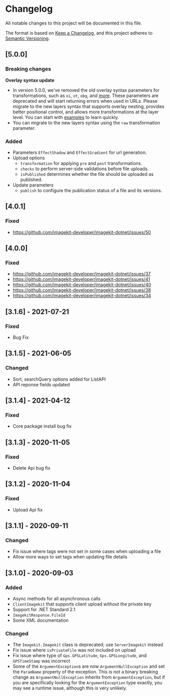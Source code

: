 # Changelog
All notable changes to this project will be documented in this file.

The format is based on [Keep a Changelog](https://keepachangelog.com/en/1.0.0/),
and this project adheres to [Semantic Versioning](https://semver.org/spec/v2.0.0.html).

## [5.0.0]

### Breaking changes

**Overlay syntax update**
* In version 5.0.0, we've removed the old overlay syntax parameters for transformations, such as `oi`, `ot`, `obg`, and [more](https://docs.imagekit.io/features/image-transformations/overlay). These parameters are deprecated and will start returning errors when used in URLs. Please migrate to the new layers syntax that supports overlay nesting, provides better positional control, and allows more transformations at the layer level. You can start with [examples](https://docs.imagekit.io/features/image-transformations/overlay-using-layers#examples) to learn quickly.
* You can migrate to the new layers syntax using the `raw` transformation parameter.

### Added
- Parameters `EffectShadow` and `EffectGradient` for url generation.
- Upload options 
    - `transformation` for applying `pre` and `post` transformations.
    - `checks` to perform server-side validations before file uploads.
    - `isPublished` determines whether the file should be uploaded as published.
- Update parameters
    - `publish` to configure the publication status of a file and its versions.

## [4.0.1]
### Fixed
- https://github.com/imagekit-developer/imagekit-dotnet/issues/50

## [4.0.0]
### Fixed
- https://github.com/imagekit-developer/imagekit-dotnet/issues/37
- https://github.com/imagekit-developer/imagekit-dotnet/issues/41
- https://github.com/imagekit-developer/imagekit-dotnet/issues/40
- https://github.com/imagekit-developer/imagekit-dotnet/issues/38
- https://github.com/imagekit-developer/imagekit-dotnet/issues/34

## [3.1.6] - 2021-07-21
### Fixed
- Bug Fix

## [3.1.5] - 2021-06-05
### Changed
- Sort, searchQuery options added for ListAPI
- API reponse fields updated

## [3.1.4] - 2021-04-12
### Fixed
- Core package install bug fix

## [3.1.3] - 2020-11-05
### Fixed
- Delete Api bug fix

## [3.1.2] - 2020-11-04
### Fixed
- Upload Api fix

## [3.1.1] - 2020-09-11
### Changed
- Fix issue where tags were not set in some cases when uploading a file
- Allow more ways to set tags when updating file details

## [3.1.0] - 2020-09-03
### Added
- Async methods for all asynchronous calls
- `ClientImagekit` that supports client upload without the private key
- Support for .NET Standard 2.1
- `ImagekitResponse.FileId`
- Some XML documentation

### Changed
- The `Imagekit.Imagekit` class is deprecated; use `ServerImagekit` instead
- Fix issue where `isPrivateFile` was not included on upload
- Fix issue where type of `Gps.GPSLatitude`, `Gps.GPSLongitude`, and `GPSTimeStamp` was incorrect
- Some of the `ArgumentException`s are now `ArgumentNullException` and set the `ParamName` property of the exception. This is not a binary breaking change as `ArgumentNullException` inherits from `ArgumentException`, but if you are specifically looking for the `ArgumentException` type exactly, you may see a runtime issue, although this is very unlikely.
